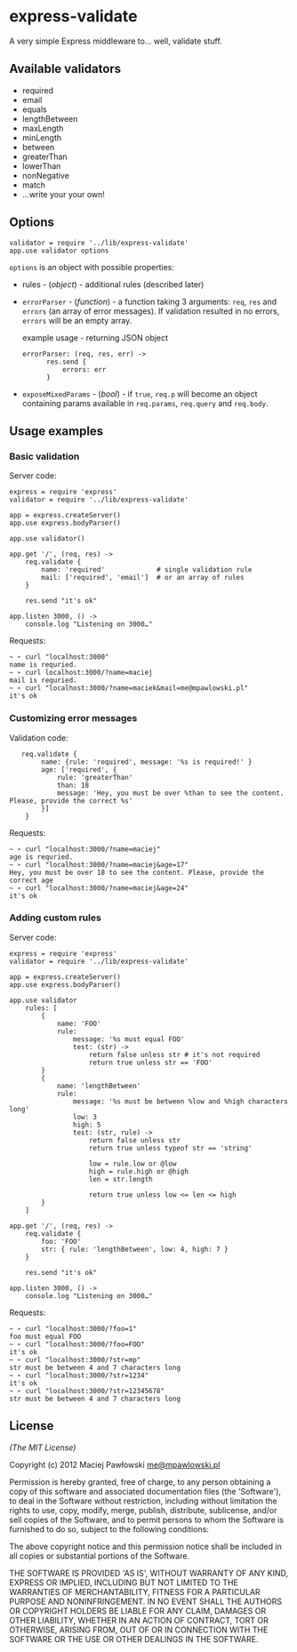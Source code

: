 express-validate
================


A very simple Express middleware to… well, validate stuff.

## Available validators

* required
* email
* equals
* lengthBetween
* maxLength
* minLength
* between
* greaterThan
* lowerThan
* nonNegative
* match
* …write your your own!

## Options

```
validator = require '../lib/express-validate'
app.use validator options
```

`options` is an object with possible properties:

* rules - (*object*) - additional rules (described later)
* `errorParser` - (*function*) - a function taking 3 arguments: `req`, `res` and `errors` (an array of error messages). If validation resulted in no errors, `errors` will be an empty array.
  
  example usage - returning JSON object
  
  ```
  errorParser: (req, res, err) ->
		res.send {
			errors: err
		}
  ```
  
* `exposeMixedParams` - (*bool*) - if `true`, `req.p` will become an object containing params available in `req.params`, `req.query` and `req.body`.


## Usage examples

### Basic validation

Server code:

```
express = require 'express'
validator = require '../lib/express-validate'

app = express.createServer()
app.use express.bodyParser()

app.use validator()

app.get '/', (req, res) ->
	req.validate {
		name: 'required'             # single validation rule
		mail: ['required', 'email']  # or an array of rules
	}
	
	res.send "it's ok"

app.listen 3000, () ->
	console.log "Listening on 3000…"
```

Requests:

```
~ ➢ curl "localhost:3000"
name is requried.
~ ➢ curl localhost:3000/?name=maciej
mail is requried.
~ ➢ curl "localhost:3000/?name=maciek&mail=me@mpawlowski.pl"
it's ok

```

### Customizing error messages

Validation code:

```
   req.validate {
		name: {rule: 'required', message: '%s is required!' }
		age: ['required', {
			rule: 'greaterThan'
			than: 18
			message: 'Hey, you must be over %than to see the content. Please, provide the correct %s' 
		}]
	}
```

Requests:

```
~ ➢ curl "localhost:3000/?name=maciej"
age is requried.
~ ➢ curl "localhost:3000/?name=maciej&age=17"
Hey, you must be over 18 to see the content. Please, provide the correct age
~ ➢ curl "localhost:3000/?name=maciej&age=24"
it's ok
```

### Adding custom rules

Server code:

```
express = require 'express'
validator = require '../lib/express-validate'

app = express.createServer()
app.use express.bodyParser()

app.use validator
	rules: [
		{
			name: 'FOO'
			rule:
				message: '%s must equal FOO'
				test: (str) ->
					return false unless str # it's not required
					return true unless str == 'FOO'
		}
		{
			name: 'lengthBetween'
			rule:
				message: '%s must be between %low and %high characters long'
				low: 3
				high: 5
				test: (str, rule) ->
					return false unless str 
					return true unless typeof str == 'string'
					
					low = rule.low or @low
					high = rule.high or @high
					len = str.length
					
					return true unless low <= len <= high
		}
	]

app.get '/', (req, res) ->
	req.validate {
		foo: 'FOO'
		str: { rule: 'lengthBetween', low: 4, high: 7 }
	}
	
	res.send "it's ok"

app.listen 3000, () ->
	console.log "Listening on 3000…"
```

Requests:

```
~ ➢ curl "localhost:3000/?foo=1"
foo must equal FOO
~ ➢ curl "localhost:3000/?foo=FOO"
it's ok
~ ➢ curl "localhost:3000/?str=mp"
str must be between 4 and 7 characters long
~ ➢ curl "localhost:3000/?str=1234"
it's ok
~ ➢ curl "localhost:3000/?str=12345678"
str must be between 4 and 7 characters long
```


## License 

*(The MIT License)*

Copyright (c) 2012 Maciej Pawłowski <me@mpawlowski.pl>

Permission is hereby granted, free of charge, to any person obtaining a copy of this software and associated documentation files (the 'Software'), to deal in the Software without restriction, including without limitation the rights to use, copy, modify, merge, publish, distribute, sublicense, and/or sell copies of the Software, and to permit persons to whom the Software is furnished to do so, subject to the following conditions:

The above copyright notice and this permission notice shall be included in all copies or substantial portions of the Software.

THE SOFTWARE IS PROVIDED 'AS IS', WITHOUT WARRANTY OF ANY KIND, EXPRESS OR IMPLIED, INCLUDING BUT NOT LIMITED TO THE WARRANTIES OF MERCHANTABILITY, FITNESS FOR A PARTICULAR PURPOSE AND NONINFRINGEMENT. IN NO EVENT SHALL THE AUTHORS OR COPYRIGHT HOLDERS BE LIABLE FOR ANY CLAIM, DAMAGES OR OTHER LIABILITY, WHETHER IN AN ACTION OF CONTRACT, TORT OR OTHERWISE, ARISING FROM, OUT OF OR IN CONNECTION WITH THE SOFTWARE OR THE USE OR OTHER DEALINGS IN THE SOFTWARE.
